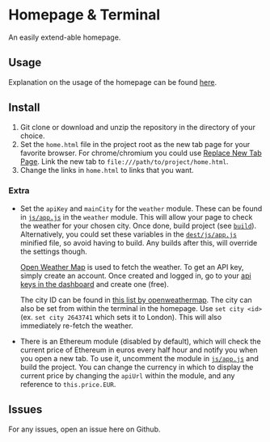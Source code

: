 # Homepage & Terminal

An easily extend-able homepage. 

## Usage

Explanation on the usage of the homepage can be found [here](docs/usage.md).

## Install

1. Git clone or download and unzip the repository in the directory of your choice.
2. Set the `home.html` file in the project root as the new tab page for your favorite browser. For chrome/chromium you could use [Replace New Tab Page](https://chrome.google.com/webstore/detail/replace-new-tab-page/cnkhddihkmmiiclaipbaaelfojkmlkja?utm_source=chrome-app-launcher-info-dialog). Link the new tab to `file:///path/to/project/home.html`.
3. Change the links in `home.html` to links that you want.

### Extra

- Set the `apiKey` and `mainCity` for the `weather` module. These can be found in [`js/app.js`](https://github.com/drtheuns/homepage/blob/master/js/app.js#L446) in the `weather` module. This will allow your page to check the weather for your chosen city. Once done, build project (see [`build`](build)). Alternatively, you could set these variables in the [`dest/js/app.js`](dest/js/app.js) minified file, so avoid having to build. Any builds after this, will override the settings though.

  [Open Weather Map](https://openweathermap.org/) is used to fetch the weather. To get an API key, simply create an account. Once created and logged in, go to your [api keys in the dashboard](https://home.openweathermap.org/api_keys) and create one (free).

  The city ID can be found in [this list by openweathermap](http://openweathermap.org/help/city_list.txt). The city can also be set from within the terminal in the homepage. Use `set city <id>` (ex. `set city 2643741` which sets it to London). This will also immediately re-fetch the weather.

- There is an Ethereum module (disabled by default), which will check the current price of Ethereum in euros every half hour and notify you when you open a new tab. To use it, uncomment the module in [`js/app.js`](https://github.com/drtheuns/homepage/blob/master/js/app.js#L597) and build the project. You can change the currency in which to display the current price by changing the `apiUrl` within the module, and any reference to `this.price.EUR`.  

## Issues

For any issues, open an issue here on Github.